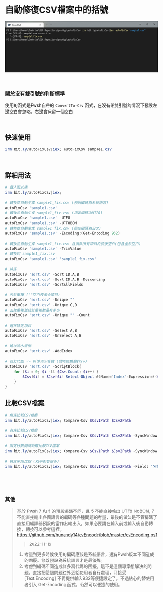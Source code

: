自動修復CSV檔案中的括號
===

![](img/Cover.png)

<br>

### 關於沒有雙引號的判斷標準
使用的函式是Pwsh自帶的 `ConvertTo-Csv` 函式，在沒有帶雙引號的情況下預設左邊空白會忽略，右邊會保留一個空白

<br>

## 快速使用

```ps1
irm bit.ly/autoFixCsv|iex; autoFixCsv sample1.csv 
```

<br>

## 詳細用法

```ps1
# 載入函式庫
irm bit.ly/autoFixCsv|iex;

# 轉換並自動生成 sample1_fix.csv (預設編碼為系統語言)
autoFixCsv 'sample1.csv'
# 轉換並自動生成 sample1_fix.csv (指定編碼為UTF8)
autoFixCsv 'sample1.csv' -UTF8
autoFixCsv 'sample1.csv' -UTF8BOM
# 轉換並自動生成 sample1_fix.csv (指定編碼為日文)
autoFixCsv 'sample1.csv' -Encoding:(Get-Encoding 932)

# 轉換並自動生成 sample1_fix.csv 且消除所有項目的前後空白(包含全形空白)
autoFixCsv 'sample1.csv' -TrimValue
# 轉換到 sample1_fix.csv
autoFixCsv 'sample1.csv' 'sample1_fix.csv'

# 排序
autoFixCsv 'sort.csv' -Sort ID,A,B
autoFixCsv 'sort.csv' -Sort ID,A,B -Descending
autoFixCsv 'sort.csv' -SortAllFields

# 去除重複 (""空白表示全項目)
autoFixCsv 'sort.csv' -Unique ""
autoFixCsv 'sort.csv' -Unique C,D
# 去除重複並統計重複數量有多少
autoFixCsv 'sort.csv' -Unique "" -Count

# 選出特定項目
autoFixCsv 'sort.csv' -Select A,B
autoFixCsv 'sort.csv' -UnSelect A,B

# 追加流水番號
autoFixCsv 'sort.csv' -AddIndex

# 自訂功能 -> 新增流水番號 (物件變數是$Csv)
autoFixCsv 'sort.csv' -ScriptBlock{
    for ($i = 0; $i -lt $Csv.Count; $i++) {
        $Csv[$i] = $Csv[$i]|Select-Object @{Name='Index';Expression={($i+1)}},*
    }
}

```

## 比較CSV檔案

```ps1
# 無序比較CSV檔案
irm bit.ly/autoFixCsv|iex; Compare-Csv $Csv1Path $Csv2Path

# 有序比較CSV檔案
irm bit.ly/autoFixCsv|iex; Compare-Csv $Csv1Path $Csv2Path -SyncWindow 0

# 限定行數間隔距離比較CSV檔案
irm bit.ly/autoFixCsv|iex; Compare-Csv $Csv1Path $Csv2Path -SyncWindow 10

# 特定字段比較 (效率影響很多)
irm bit.ly/autoFixCsv|iex; Compare-Csv $Csv1Path $Csv2Path -Fields "名前","職業"

```



<br><br><br>

### 其他
> 基於 Pwsh 7 和 5 的預設編碼不同，且 5 不能直接輸出 UTF8 NoBOM, 7不能直接輸出各國語言的編碼等各種問題的考量，最後的做法是不管編碼了直接用編譯器預設的當作出輸出入。如果必要請在輸入前或輸入後自動轉換，轉換可以參考這裡。 https://github.com/hunandy14/cvEncode/blob/master/cvEncoding.ps1
> > 2022-11-16 
> 1. 考量到更多時候使用的編碼應該是系統語言，還有Pwsh版本不同造成的困擾。修改預設為系統語言才是最優解。
> 2. 考慮到編碼不同造成諸多寫代碼的困擾，這不是這個專案想解決的問題，直接把這個問題往外丟給使用者自行處理，只接受 [Text.Encoding] 不再提供輸入932等便捷設定了。不過貼心的替使用者引入 Get-Encoding 函式，仍然可以便捷的使用。
